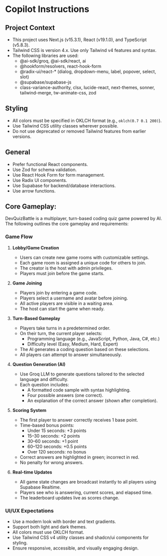 # Copilot Instructions

## Project Context

- This project uses Next.js (v15.3.1), React (v19.1.0), and TypeScript (v5.8.3).
- Tailwind CSS is version 4.x. Use only Tailwind v4 features and syntax.
- The following libraries are used:
  - @ai-sdk/groq, @ai-sdk/react, ai
  - @hookform/resolvers, react-hook-form
  - @radix-ui/react-\* (dialog, dropdown-menu, label, popover, select, slot)
  - @supabase/supabase-js
  - class-variance-authority, clsx, lucide-react, next-themes, sonner, tailwind-merge, tw-animate-css, zod

## Styling

- All colors must be specified in OKLCH format (e.g., `oklch(0.7 0.1 200)`).
- Use Tailwind CSS utility classes wherever possible.
- Do not use deprecated or removed Tailwind features from earlier versions.

## General

- Prefer functional React components.
- Use Zod for schema validation.
- Use React Hook Form for form management.
- Use Radix UI components.
- Use Supabase for backend/database interactions.
- Use arrow functions.

## Core Gameplay:

DevQuizBattle is a multiplayer, turn-based coding quiz game powered by AI. The following outlines the core gameplay and requirements:

### Game Flow

1. **Lobby/Game Creation**

   - Users can create new game rooms with customizable settings.
   - Each game room is assigned a unique code for others to join.
   - The creator is the host with admin privileges.
   - Players must join before the game starts.

2. **Game Joining**

   - Players join by entering a game code.
   - Players select a username and avatar before joining.
   - All active players are visible in a waiting area.
   - The host can start the game when ready.

3. **Turn-Based Gameplay**

   - Players take turns in a predetermined order.
   - On their turn, the current player selects:
     - Programming language (e.g., JavaScript, Python, Java, C#, etc.)
     - Difficulty level (Easy, Medium, Hard, Expert)
   - The AI generates a coding question based on these selections.
   - All players can attempt to answer simultaneously.

4. **Question Generation (AI)**

   - Use Groq LLM to generate questions tailored to the selected language and difficulty.
   - Each question includes:
     - A formatted code sample with syntax highlighting.
     - Four possible answers (one correct).
     - An explanation of the correct answer (shown after completion).

5. **Scoring System**

   - The first player to answer correctly receives 1 base point.
   - Time-based bonus points:
     - Under 15 seconds: +3 points
     - 15–30 seconds: +2 points
     - 30–60 seconds: +1 point
     - 60–120 seconds: +0.5 points
     - Over 120 seconds: no bonus
   - Correct answers are highlighted in green; incorrect in red.
   - No penalty for wrong answers.

6. **Real-time Updates**
   - All game state changes are broadcast instantly to all players using Supabase Realtime.
   - Players see who is answering, current scores, and elapsed time.
   - The leaderboard updates live as scores change.

### UI/UX Expectations

- Use a modern look with border and text gradients.
- Support both light and dark themes.
- All colors must use OKLCH format.
- Use Tailwind CSS v4 utility classes and shadcn/ui components for styling.
- Ensure responsive, accessible, and visually engaging design.
